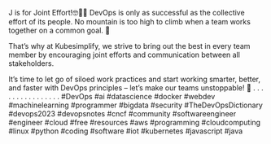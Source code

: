 J is for Joint Effort!🤓🧑‍💻 DevOps is only as successful as the collective effort of its people. No mountain is too high to climb when a team works together on a common goal. 💪⁣

That’s why at Kubesimplify, we strive to bring out the best in every team member by encouraging joint efforts and communication between all stakeholders.⁣

It’s time to let go of siloed work practices and start working smarter, better, and faster with DevOps principles – let’s make our teams unstoppable! 🤩⁣
.
.
.
.
.
.
.
.
.
.
.
.
.
.
.
.
#DevOps #ai #datascience #docker #webdev #machinelearning #programmer #bigdata #security #TheDevOpsDictionary #devops2023 #devopsnotes #cncf  #community #softwareengineer #engineer #cloud #free #resources #aws #programming #cloudcomputing #linux #python #coding #software #iot #kubernetes #javascript #java